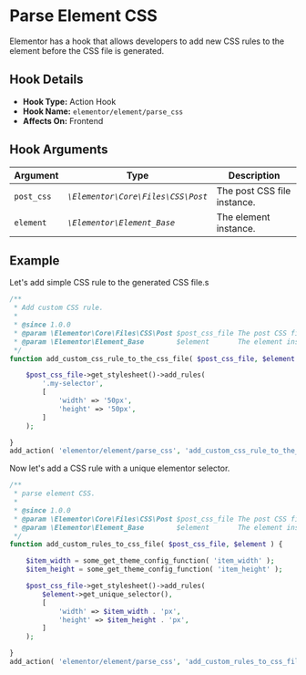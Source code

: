 # Parse Element CSS

<Badge type="tip" vertical="top" text="Elementor Core" /> <Badge type="warning" vertical="top" text="Advanced" />

Elementor has a hook that allows developers to add new CSS rules to the element before the CSS file is generated.

## Hook Details

* **Hook Type:** Action Hook
* **Hook Name:** `elementor/element/parse_css`
* **Affects On:** Frontend

## Hook Arguments

| Argument   | Type                               | Description                 |
|------------|------------------------------------|-----------------------------|
| `post_css` | _`\Elementor\Core\Files\CSS\Post`_ | The post CSS file instance. |
| `element`  | _`\Elementor\Element_Base`_        | The element instance.       |

## Example

Let's add simple CSS rule to the generated CSS file.s

```php
/**
 * Add custom CSS rule.
 *
 * @since 1.0.0
 * @param \Elementor\Core\Files\CSS\Post $post_css_file The post CSS file instance.
 * @param \Elementor\Element_Base        $element       The element instance.
 */
function add_custom_css_rule_to_the_css_file( $post_css_file, $element ) {

	$post_css_file->get_stylesheet()->add_rules(
		'.my-selector',
		[
			'width' => '50px',
			'height' => '50px',
		]
	);

}
add_action(	'elementor/element/parse_css', 'add_custom_css_rule_to_the_css_file', 10, 2 );
```

Now let's add a CSS rule with a unique elementor selector.

```php
/**
 * parse element CSS.
 *
 * @since 1.0.0
 * @param \Elementor\Core\Files\CSS\Post $post_css_file The post CSS file instance.
 * @param \Elementor\Element_Base        $element       The element instance.
 */
function add_custom_rules_to_css_file( $post_css_file, $element ) {

	$item_width = some_get_theme_config_function( 'item_width' );
	$item_height = some_get_theme_config_function( 'item_height' );

	$post_css_file->get_stylesheet()->add_rules(
		$element->get_unique_selector(),
		[
			'width' => $item_width . 'px',
			'height' => $item_height . 'px',
		]
	);

}
add_action(	'elementor/element/parse_css', 'add_custom_rules_to_css_file', 10, 2 );
```
